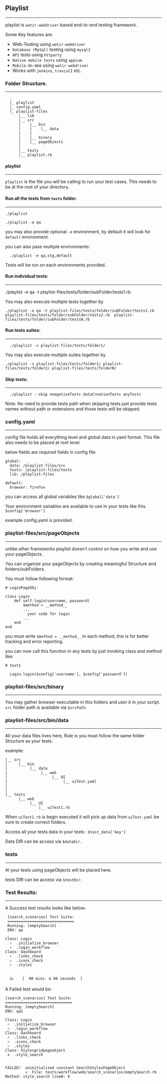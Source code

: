 ## Playlist
-------------
playlist is `watir-webdriver` based end-to-end testing framework.

Some Key features are:

* Web-Testing using `watir-webdriver`
* `Database (MySql)` testing using `mysql2`
* `API` tests using `httparty`
* `Native mobile tests` using `appium`.
* `Mobile-On-Web` using `watir-webdriver`
* Works with `jenkins`, `travisCI` etc.

### Folder Structure.
--------------------------


      .
      |_ playlist
      |_ config.yaml
      |_ playlist-files
          |__ lib
          |__ src
          |    |__ bin
          |    |    |__ data
          |    |
          |    |__ binary
          |    |__ pageObjects
          |
          |__ tests
          |__ playlist.rb




#### playlist
-----------------
`playlist` is the file you will be calling to run your test cases. This needs to be at the root of your directory.

#### Run all the tests from `tests` folder.
--------------------------------------------

    ./playlist

    ./playlist -e qa

you may also provide optional `-e` environment, by default it will look for `default` environment.

you can also pass multiple environments:

      ./playlist -e qa,stg,default

Tests will be run on each environments provided.


#### Run individual tests:
-----------------------------
  ./playlist -e qa -t playlist-files/tests/folder/subFolder/tests1.rb

You may also execute multiple tests together by


 ```
 ./playlist -e qa -t playlist-files/tests/folder/subFolder/tests1.rb playlist-files/tests/folder/subFolder/tests2.rb  playlist-files/tests/folder/subFolder/testsN.rb

  ```

#### Run tests suites:
------------------------
      ./playlist -s playlist-files/tests/folder1/


  You may also execute multiple suites together by


  ```
  ./playlist -s playlist-files/tests/folder1/ playlist-files/tests/folder2/ playlist-files/tests/folderN/

  ```

#### Skip tests:
--------------------
      ./playlist --skip neagativeTests dataCreationTests anyTests

  Note: No need to provide tests path when skipping tests just provide tests names without path or extensions and those tests will be skipped.


### config.yaml
------------------
  config file holds all everything level and global data in yaml format. This file also needs to be placed at root level.

  below fields are required fields in config file:


    global:
      data: /playlist-files/src
      tests: /playlist-files/tests
      lib: /playlist-files

    default:
      browser: firefox



  you can access all global variables like `$global['data']`

  Your environment variables are available to use in your tests like this. `$config['browser']`

  example config.yaml is provided.


### playlist-files/src/pageObjects
-----------------------------------

  unlike other frameworks playlist doesn't control on how you write and use your pageObjects.

   You can organize your pageObjects by creating meaningful Structure and folders/subFolders.

  You must follow following format:


  `# LoginPageObj:`

    class Login
        def self.login(username, password)
            $method = __method__
            ...
              your code for login
            ...  
        end
    end



  you must write ` $method = __method__ ` in each method, this is for better tracking and error reporting.

  you can now call this function in any tests by just invoking class and method like:




    # test1

      Login.login($config['username'], $config['password'])



### playlist-files/src/binary
-----------------------------

  You may gather browser executable in this folders and user it in your script. `src` folder path is available via `$srcPath`.




### playlist-files/src/bin/data
---------------------------------

  All your data files lives here, Rule is you must follow the same folder Structure as your tests.

   example:




    |__ src
    |     |__ bin
    |          |__ data
    |               |__ web
    |                    |__ UI
    |                         |__ uiTest.yaml
    |
    |
    |__ tests
          |__ web
               |__ UI
                   |__ uiTest1.rb





   When `uiTest1.rb` is begin executed it will pick up data from `uiTest.yaml`  be sure to create correct folders.

   Access all your tests data in your tests : `$test_data['key']`

   Data DIR can be access via `$dataDir`.



### tests
-----------
   Al your tests using pageObjects will be placed here.

   tests DIR can be access via `$testDir`.


### Test Results:
-------------------
   A Success test results looks like below:


     [search_scenarios] Test Suite:
     ==============================
     Running: [emptySearch]
     ENV: qa

    Class: Login
      ✓  .initialize_browser
      ✓  .login_workflow
    Class: Dashboard
      ✓  .links_check
      ✓  .icons_check
      ✓  .styles


      👍    [  00 mins. & 06 seconds  ]



   A Failed test would be:


    [search_scenarios] Test Suite:
    ==============================
    Running: [emptySearch]
    ENV: qa1

    Class: Login
     ✓  .initialize_browser
     ✓  .login_workflow
    Class: Dashboard
     ✓  .links_check
     ✓  .icons_check
     ✓  .styles
    Class: Stylesgridpageobject
     x  .style_search


    FAILED!  uninitialized constant SearchStylesPageObject
             ✕  File: tests/workflow/web/search_scenarios/emptySearch.rb  Method: style_search line#: 9
